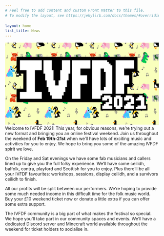 ```yaml
---
# Feel free to add content and custom Front Matter to this file.
# To modify the layout, see https://jekyllrb.com/docs/themes/#overriding-theme-defaults

layout: home
list_title: News
---
```

![IVFDF2021 Logo](assets/logo_large.png)
Welcome to IVFDF 2021! This year, for obvious reasons, we’re trying out a new format and bringing you an online festival weekend. 
Join us throughout the weekend of **Feb 19th-21st** when we’ll have lots of exciting music and activities for you to enjoy. 
We hope to bring you some of the amazing IVFDF spirit we love.  

On the Friday and Sat evenings we have some fab musicians and callers lined up to give you the full folky experience.
We’ll have some ceilidh, balfolk, contra, playford and Scottish for you to enjoy. 
Plus there’ll be all your IVFDF favourites: workshops, sessions, display ceilidh, and a survivors ceilidh to finish. 

All our profits will be split between our performers.
We’re hoping to provide some much needed income in this difficult time for the folk music world. 
Buy your £10 weekend ticket now or donate a little extra if you can offer some extra support. 

The IVFDF community is a big part of what makes the festival so special. 
We hope you’ll take part in our community spaces and events. 
We’ll have a dedicated Discord server and Minecraft world available throughout the weekend for ticket holders to socialise in.
